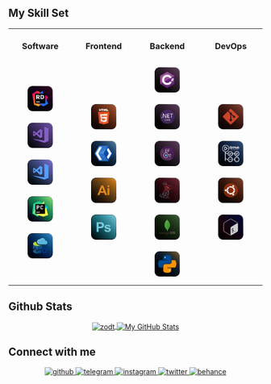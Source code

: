 <h2>My Skill Set</h2>
<table>
    <tr>
        <td>
            <h3 align="center">Software</h3>
        </td>
        <td>
            <h3 align="center">Frontend</h3>
        </td>
        <td>
            <h3 align="center">Backend</h3>
        </td>
        <td>
            <h3 align="center">DevOps</h3>
        </td>
    </tr>
    <tr>
        <td width="25%">
            <div align="center">
                <a href="https://www.jetbrains.com/rider/"> 
                    <img style="margin: 10px;height: 50px;" src="./Assets/SoftwareIcons/IDE/JetbrainsRider.svg" alt="Jetbrains Rider"/>
                </a>
                <a href="https://visualstudio.microsoft.com/vs/"> 
                    <img style="margin: 10px;height: 50px;" src="./Assets/SoftwareIcons/IDE/VisualStudio.svg" alt="Visual Studio"/>
                </a>
                <a href="https://code.visualstudio.com/?wt.mc_id=DX_841432"> 
                    <img style="margin: 10px;height: 50px;" src="./Assets/SoftwareIcons/IDE/VisualStudioCode.svg" alt="Visual Studio Code"/>
                </a>
                <a href="https://www.jetbrains.com/PyCharm/"> 
                    <img style="margin: 10px;height: 50px;" src="./Assets/SoftwareIcons/IDE/JetbrainsPyCharm.svg" alt="Jetbrains PyCharm"/>
                </a>
                <a href="https://docs.microsoft.com/en-us/sql/azure-data-studio/what-is-azure-data-studio?view=sql-server-ver15"> 
                    <img style="margin: 10px;height: 50px;" src="./Assets/SoftwareIcons/IDE/AzureDataStudio.svg" alt="Azure Data Studio"/>
                </a>
            </div>
        </td>
        <td width="25%">
            <div align="center">
                <a href="https://html.com/html5/"> 
                    <img style="margin: 10px;height: 50px;" src="./Assets/Frontend/HTML5.svg" alt="HTML5" />  
                </a>
                <a href="https://docs.microsoft.com/en-us/dotnet/desktop/wpf/xaml/?view=netdesktop-5.0&viewFallbackFrom=netdesktop-5.0"> 
                    <img style="margin: 10px;height: 50px;" src="./Assets/Frontend/XAML.svg" alt="XAML" />  
                </a>
                <a href="https://www.adobe.com/products/illustrator.html"> 
                    <img style="margin: 10px;height: 50px;" src="./Assets/SoftwareIcons/Art/AdobeIllustrator.svg" alt="Adobe Illustrator"/>
                </a>
                <a href="https://www.adobe.com/products/photoshop.html"> 
                    <img style="margin: 10px;height: 50px;" src="./Assets/SoftwareIcons/Art/AdobePhotoshop.svg" alt="Adobe Photoshop"/> 
                </a>
            </div>
        </td>
        <td width="25%">
            <div align="center">
                <a href="https://dotnet.microsoft.com/languages/csharp"> 
                    <img style="margin: 10px;height: 50px;" src="./Assets/ProgrammingLanguages/CSharp.svg" alt="C#"/> 
                </a>
                <a href="https://dotnet.microsoft.com/"> 
                    <img style="margin: 10px;height: 50px;" src="./Assets/Backend/DotNETCore.svg" alt=".Net Core" />  
                </a>
                <a href="https://docs.microsoft.com/en-us/ef/core/"> 
                    <img style="margin: 10px;height: 50px;" src="./Assets/Backend/EntityFrameworkCore.svg" alt="EntityFrameworkCore" />  
                </a>
                <a href="https://www.microsoft.com/en-us/sql-server"> 
                    <img style="margin: 10px;height: 50px;" src="./Assets/Databases/MSSQL.svg" alt="Microsoft SQL Server"/>
                </a>
                <a href="https://www.mongodb.com/"> 
                    <img style="margin: 10px;height: 50px;" src="./Assets/Databases/MongoDb.svg" alt="MongoDb"/> 
                </a>
                <a href="https://www.python.org/"> 
                    <img style="margin: 10px;height: 50px;" src="./Assets/ProgrammingLanguages/Python.svg" alt="Python"/>
                </a>
            </div>
        </td>
        <td width="25%">
            <div align="center">
                <a href="https://git-scm.com/"> 
                    <img style="margin: 10px;height: 50px;" src="./Assets/DevOps/Git.svg" alt="Git" />  
                </a>
                <a href="https://github.com/features/actions"> 
                    <img style="margin: 10px;height: 50px;" src="./Assets/DevOps/GitHubActions.svg" alt="GitHub Actions" />  
                </a>
                <a href="https://ubuntu.com/"> 
                    <img style="margin: 10px;height: 50px;" src="./Assets/DevOps/Ubuntu.svg" alt="Ubuntu" />  
                </a>
                <a href="https://www.gnu.org/software/bash/"> 
                    <img style="margin: 10px;height: 50px;" src="./Assets/DevOps/Bash.svg" alt="Bash" />  
                </a>
            </div>
        </td>
    </tr>
</table>  
<h2>Github Stats</h2>
<div align="center">
    <a href="https://github.com/zodt">
      <img align="center" src="https://github-readme-stats.vercel.app/api/top-langs/?username=zodt&hide=html,css&title_color=ffffff&text_color=c9cacc&icon_color=4AB197&bg_color=1A2B34"  alt="zodt"/>
    </a>
    <a href="https://github.com/zodt">
      <img align="center" src="https://github-readme-stats.vercel.app/api?username=zodt&show_icons=true&line_height=20&count_private=true&title_color=ffffff&text_color=c9cacc&icon_color=4AB097&bg_color=1A2B34&include_all_commits=true&show_icons=true&show_owner=true" 
alt="My GitHub Stats" />
    </a>
</div>  
<h2>Connect with me</h2>
<div align="center">
    <a href="https://github.com/zodt" target="_blank">
        <img src=https://img.shields.io/badge/github-%2324292e.svg?&style=for-the-badge&logo=github&logoColor=white alt=github style="margin-bottom: 5px;" />
    </a>
        <a href="https://t.me/ZodtOne" target="_blank">
        <img src=https://img.shields.io/badge/Telegram-2CA5E0?style=for-the-badge&logo=telegram&logoColor=white alt=telegram style="margin-bottom: 5px;" />
    </a>
    <a href="https://instagram.com/R_3pV" target="_blank">
        <img src=https://img.shields.io/badge/instagram-%23000000.svg?&style=for-the-badge&logo=instagram&logoColor=white alt=instagram style="margin-bottom: 5px;" />
    </a>
    <a href="https://twitter.com/R_3pV" target="_blank">
        <img src=https://img.shields.io/badge/twitter-%2300acee.svg?&style=for-the-badge&logo=twitter&logoColor=white alt=twitter style="margin-bottom: 5px;" />
    </a>
    <a href="https://www.behance.net/vorontsovr026d" target="_blank">
        <img src=https://img.shields.io/badge/behance-%23191919.svg?&style=for-the-badge&logo=behance&logoColor=white alt=behance style="margin-bottom: 5px;" />
    </a>
</div>
